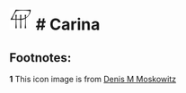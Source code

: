 # <img src="carina.png" width="40" height="40" /> # Carina

Footnotes:
----------
<b id="f1">1</b> This icon image is from [Denis M Moskowitz](https://www.suberic.net/~dmm/astro/constellations.html)